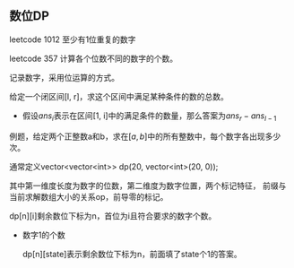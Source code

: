 ## 数位DP

leetcode 1012 至少有1位重复的数字

leetcode 357 计算各个位数不同的数字的个数。

记录数字，采用位运算的方式。

给定一个闭区间[l, r]，求这个区间中满足某种条件的数的总数。

+ 假设$ans_i$表示在区间[1, i]中的满足条件的数量，那么答案为$ans_r-ans_{l - 1}$

例题，给定两个正整数a和b，求在$[a, b]$中的所有整数中，每个数字各出现多少次。

通常定义vector<vector\<int>> dp(20, vector\<int>(20, 0));

其中第一维度长度为数字的位数，第二维度为数字位置，两个标记特征， 前缀与当前求解数组大小的关系op，前导零的标记。

dp\[n][i]剩余数位下标为n，首位为i且符合要求的数字个数。

+ 数字1的个数

  dp\[n][state]表示剩余数位下标为n，前面填了state个1的答案。

